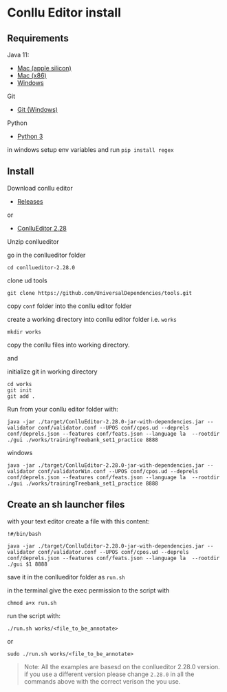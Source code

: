 # Conllu Editor install

## Requirements

Java 11:
 - [Mac (apple silicon)](https://www.dropbox.com/scl/fi/xe42zdgp83i5zj9v0tvgd/jdk-11.0.24_macos-aarch64_bin.dmg?rlkey=ole9lxa6v2lynuy6ehu9lc757&dl=1)
 - [Mac (x86)](https://www.dropbox.com/scl/fi/5azycwb7elynbyaj09pfs/jdk-11.0.24_macos-x64_bin.dmg?rlkey=vyqlckklvxwcgn7ff15h3puqd&dl=1)
 - [Windows](https://www.dropbox.com/scl/fi/megwt9ytu6bs71hc4skva/jdk-11.0.24_windows-x64_bin.exe?rlkey=52p5qmn2gcodeerpewpn39cky&dl=1) 

Git
 - [Git (Windows)](https://git-scm.com/downloads/win)

Python
 - [Python 3](https://www.python.org/downloads/)

in windows setup env variables and run ```pip install regex```  

## Install

Download conllu editor
 - [Releases](https://github.com/Orange-OpenSource/conllueditor/releases) 

or

 - [ConlluEditor 2.28](https://github.com/Orange-OpenSource/conllueditor/releases/download/V2.28.0/conllueditor-2.28.0.zip)

Unzip conllueditor

go in the conllueditor folder 
``` 
cd conllueditor-2.28.0
```
clone ud tools
```
git clone https://github.com/UniversalDependencies/tools.git
```

copy ```conf``` folder into the conllu editor folder


create a working directory into conllu editor folder i.e. ```works```
```
mkdir works
```

copy the conllu files into working directory.

and

initialize git in working directory 

```
cd works
git init
git add .
```

 
 

Run from your conllu editor folder with:

```
java -jar ./target/ConlluEditor-2.28.0-jar-with-dependencies.jar --validator conf/validator.conf --UPOS conf/cpos.ud --deprels conf/deprels.json --features conf/feats.json --language la  --rootdir  ./gui ./works/trainingTreebank_set1_practice 8888
```

windows 
``` 
java -jar ./target/ConlluEditor-2.28.0-jar-with-dependencies.jar --validator conf/validatorWin.conf --UPOS conf/cpos.ud --deprels conf/deprels.json --features conf/feats.json --language la  --rootdir  ./gui ./works/trainingTreebank_set1_practice 8888
```

## Create an sh launcher files
with your text editor create a file with this content:
```
!#/bin/bash

java -jar ./target/ConlluEditor-2.28.0-jar-with-dependencies.jar --validator conf/validator.conf --UPOS conf/cpos.ud --deprels conf/deprels.json --features conf/feats.json --language la  --rootdir  ./gui $1 8888
```
save it in the conllueditor folder as ```run.sh```

in the terminal give the exec permission to the script with
```
chmod a+x run.sh
```
run the script with:
```
./run.sh works/<file_to_be_annotate>
```
or
```
sudo ./run.sh works/<file_to_be_annotate>
```

> Note: All the examples are basesd on the conllueditor 2.28.0 version. if you use a different version please change `2.28.0` in all the commands above with the correct verison the you use.




